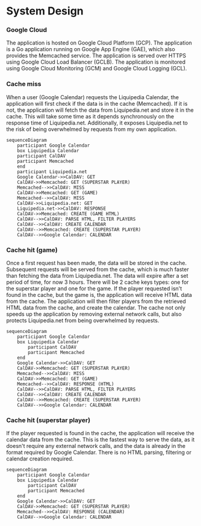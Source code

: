 # System Design

### Google Cloud

The application is hosted on Google Cloud Platform (GCP). The application is a Go application running on Google App Engine (GAE), which also provides the Memcached service.
The application is served over HTTPS using Google Cloud Load Balancer (GCLB). The application is monitored using Google Cloud Monitoring (GCM) and Google Cloud Logging (GCL).

### Cache miss

When a user (Google Calendar) requests the Liquipedia Calendar, the application will first check if the data is in the cache (Memcached). If it is not, the application will fetch the data from Liquipedia.net and store it in the cache.
This will take some time as it depends synchronously on the response time of Liquipedia.net. Additionally, it exposes Liquipedia.net to the risk of being overwhelmed by requests from my own application.

```mermaid
sequenceDiagram
    participant Google Calendar
    box Liquipedia Calendar
    participant CalDAV
    participant Memcached
    end
    participant Liquipedia.net
    Google Calendar->>CalDAV: GET
    CalDAV->>Memcached: GET (SUPERSTAR PLAYER)
    Memcached-->>CalDAV: MISS
    CalDAV->>Memcached: GET (GAME)
    Memcached-->>CalDAV: MISS
    CalDAV->>Liquipedia.net: GET
    Liquipedia.net->>CalDAV: RESPONSE
    CalDAV->>Memcached: CREATE (GAME HTML)
    CalDAV-->>CalDAV: PARSE HTML, FILTER PLAYERS
    CalDAV-->>CalDAV: CREATE CALENDAR
    CalDAV-->>Memcached: CREATE (SUPERSTAR PLAYER)
    CalDAV-->>Google Calendar: CALENDAR
```

### Cache hit (game)

Once a first request has been made, the data will be stored in the cache. Subsequent requests will be served from the cache, which is much faster than fetching the data from Liquipedia.net.
The data will expire after a set period of time, for now 3 hours. There will be 2 cache keys types: one for the superstar player and one for the game.
If the player requested isn't found in the cache, but the game is, the application will receive HTML data from the cache.
The application will then filter players from the retrieved HTML data from the cache, and create the calendar.
The cache not only speeds up the application by removing external network calls, but also protects Liquipedia.net from being overwhelmed by requests.

```mermaid
sequenceDiagram
    participant Google Calendar
    box Liquipedia Calendar
        participant CalDAV
        participant Memcached
    end
    Google Calendar->>CalDAV: GET
    CalDAV->>Memcached: GET (SUPERSTAR PLAYER)
    Memcached-->>CalDAV: MISS
    CalDAV->>Memcached: GET (GAME)
    Memcached-->>CalDAV: RESPONSE (HTML)
    CalDAV-->>CalDAV: PARSE HTML, FILTER PLAYERS
    CalDAV-->>CalDAV: CREATE CALENDAR
    CalDAV-->>Memcached: CREATE (SUPERSTAR PLAYER)
    CalDAV-->>Google Calendar: CALENDAR
```

### Cache hit (superstar player)

If the player requested is found in the cache, the application will receive the calendar data from the cache. This is the fastest way to serve the data, as it doesn't require any external network calls,
and the data is already in the format required by Google Calendar. There is no HTML parsing, filtering or calendar creation required.

```mermaid
sequenceDiagram
    participant Google Calendar
    box Liquipedia Calendar
        participant CalDAV
        participant Memcached
    end
    Google Calendar->>CalDAV: GET
    CalDAV->>Memcached: GET (SUPERSTAR PLAYER)
    Memcached-->>CalDAV: RESPONSE (CALENDAR)
    CalDAV-->>Google Calendar: CALENDAR
```
